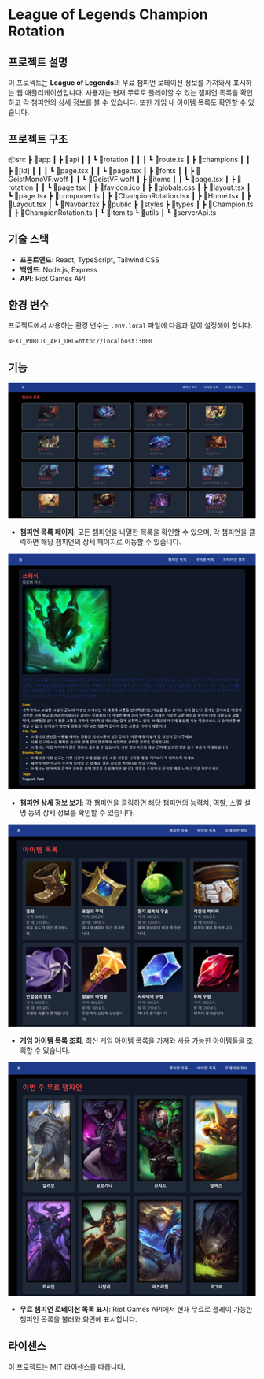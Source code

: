 # League of Legends Champion Rotation

## 프로젝트 설명

이 프로젝트는 **League of Legends**의 무료 챔피언 로테이션 정보를 가져와서 표시하는 웹 애플리케이션입니다. 사용자는 현재 무료로 플레이할 수 있는 챔피언 목록을 확인하고 각 챔피언의 상세 정보를 볼 수 있습니다. 또한 게임 내 아이템 목록도 확인할 수 있습니다.

## 프로젝트 구조

📦src
┣ 📂app
┃ ┣ 📂api
┃ ┃ ┗ 📂rotation
┃ ┃ ┃ ┗ 📜route.ts
┃ ┣ 📂champions
┃ ┃ ┣ 📂[id]
┃ ┃ ┃ ┗ 📜page.tsx
┃ ┃ ┗ 📜page.tsx
┃ ┣ 📂fonts
┃ ┃ ┣ 📜GeistMonoVF.woff
┃ ┃ ┗ 📜GeistVF.woff
┃ ┣ 📂items
┃ ┃ ┗ 📜page.tsx
┃ ┣ 📂rotation
┃ ┃ ┗ 📜page.tsx
┃ ┣ 📜favicon.ico
┃ ┣ 📜globals.css
┃ ┣ 📜layout.tsx
┃ ┗ 📜page.tsx
┣ 📂components
┃ ┣ 📜ChampionRotation.tsx
┃ ┣ 📜Home.tsx
┃ ┣ 📜Layout.tsx
┃ ┗ 📜Navbar.tsx
┣ 📂public
┣ 📂styles
┣ 📂types
┃ ┣ 📜Champion.ts
┃ ┣ 📜ChampionRotation.ts
┃ ┗ 📜Item.ts
┗ 📂utils
┃ ┗ 📜serverApi.ts

## 기술 스택

- **프론트엔드**: React, TypeScript, Tailwind CSS
- **백엔드**: Node.js, Express
- **API**: Riot Games API

## 환경 변수

프로젝트에서 사용하는 환경 변수는 `.env.local` 파일에 다음과 같이 설정해야 합니다.

```
NEXT_PUBLIC_API_URL=http://localhost:3000
```

## 기능

![alt text](./src/assets/image.png)

- **챔피언 목록 페이지**: 모든 챔피언을 나열한 목록을 확인할 수 있으며, 각 챔피언을 클릭하면 해당 챔피언의 상세 페이지로 이동할 수 있습니다.

![alt text](./src/assets/image-1.png)

- **챔피언 상세 정보 보기**: 각 챔피언을 클릭하면 해당 챔피언의 능력치, 역할, 스킬 설명 등의 상세 정보를 확인할 수 있습니다.

![alt text](./src/assets/image-2.png)

- **게임 아이템 목록 조회**: 최신 게임 아이템 목록을 가져와 사용 가능한 아이템들을 조회할 수 있습니다.

![alt text](./src/assets/image-3.png)

- **무료 챔피언 로테이션 목록 표시**: Riot Games API에서 현재 무료로 플레이 가능한 챔피언 목록을 불러와 화면에 표시합니다.

## 라이센스

이 프로젝트는 MIT 라이센스를 따릅니다.
